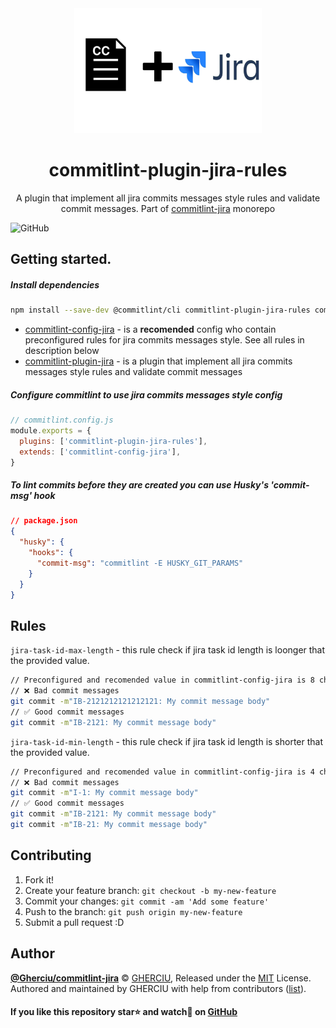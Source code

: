 <div align="center">
  <img width="300" height="200"
    src="https://raw.githubusercontent.com/Gherciu/commitlint-jira/master/logo.png">
  <h1>commitlint-plugin-jira-rules</h1>
  <p>A plugin that implement all jira commits messages style rules and validate commit messages. Part of <a href="https://github.com/Gherciu/commitlint-jira">commitlint-jira</a> monorepo</p>
</div>

![GitHub](https://img.shields.io/github/license/Gherciu/commitlint-jira)

## Getting started.

##### Install dependencies

```bash
npm install --save-dev @commitlint/cli commitlint-plugin-jira-rules commitlint-config-jira
```

- [commitlint-config-jira](https://github.com/Gherciu/commitlint-jira/packages/commitlint-config-jira) - is a **recomended** config who contain preconfigured rules for jira commits messages style. See all rules in description below
- [commitlint-plugin-jira](https://github.com/Gherciu/commitlint-jira/packages/commitlint-plugin-jira-rules) - is a plugin that implement all jira commits messages style rules and validate commit messages

##### Configure commitlint to use jira commits messages style config

```js
// commitlint.config.js
module.exports = {
  plugins: ['commitlint-plugin-jira-rules'],
  extends: ['commitlint-config-jira'],
}
```

##### To lint commits before they are created you can use Husky's 'commit-msg' hook

```json
// package.json
{
  "husky": {
    "hooks": {
      "commit-msg": "commitlint -E HUSKY_GIT_PARAMS"
    }
  }
}
```

## Rules

`jira-task-id-max-length` - this rule check if jira task id length is loonger that the provided value.

```bash
// Preconfigured and recomended value in commitlint-config-jira is 8 chars
// ❌ Bad commit messages
git commit -m"IB-2121212121212121: My commit message body"
// ✅ Good commit messages
git commit -m"IB-2121: My commit message body"
```

`jira-task-id-min-length` - this rule check if jira task id length is shorter that the provided value.

```bash
// Preconfigured and recomended value in commitlint-config-jira is 4 chars
// ❌ Bad commit messages
git commit -m"I-1: My commit message body"
// ✅ Good commit messages
git commit -m"IB-2121: My commit message body"
git commit -m"IB-21: My commit message body"
```

## Contributing

1. Fork it!
2. Create your feature branch: `git checkout -b my-new-feature`
3. Commit your changes: `git commit -am 'Add some feature'`
4. Push to the branch: `git push origin my-new-feature`
5. Submit a pull request :D

## Author

**[@Gherciu/commitlint-jira](https://github.com/Gherciu/commitlint-jira)** © [GHERCIU](https://github.com/Gherciu), Released under the [MIT](https://github.com/Gherciu/commitlint-jira/blob/master/LICENSE) License.<br>
Authored and maintained by GHERCIU with help from contributors ([list](https://github.com/Gherciu/commitlint-jira/contributors)).

#### If you like this repository star⭐ and watch👀 on [GitHub](https://github.com/Gherciu/commitlint-jira)
